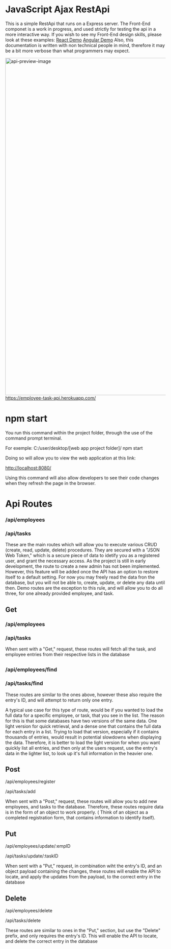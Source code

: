 # JavaScript Ajax RestApi
This is a simple RestApi that runs on a Express server. The Front-End componet is a work in progress, and used strictly for testing the api in a more interactive way.
If you wish to see my Front-End design skills, please look at these examples:
<a href="https://clever-shirley-2f5664.netlify.app/">React Demo</a>
<a href="https://boring-hamilton-295e9a.netlify.app/">Angular Demo</a>
Also, this documentation is written with non technical people in mind, therefore it may be a bit more verbose than what programmers may expect.
<div>
      <img width="1056" alt="api-preview-image" src="https://user-images.githubusercontent.com/44081182/134815218-14229e33-d52f-4d90-8a8b-5459fb047a6c.PNG">
</div>
<a href="https://employee-task-api.herokuapp.com/">https://employee-task-api.herokuapp.com/</a>

# npm start
You run this command within the project folder, through the use of the command prompt terminal.
<p>For exemple: C:/user/desktop/[web app project folder]/ npm start</p>
<p>Doing so will allow you to view the web application at this link:</p> 
<a href="http://localhost:8080/">http://localhost:8080/</a>
<p>Using this command will also allow developers to see their code changes when they refresh the page in the browser.</p>

# Api Routes
<h3>/api/employees</h3>
<h3>/api/tasks</h3>
These are the main routes which will allow you to execute various CRUD (create, read, update, delete) procedures. They are secured with a "JSON Web Token," which is a secure piece of data to idetify you as a registered user, and grant the necessary access. As the project is still in early development, the route to create a new admin has not been implemented. However, this feature will be added once the API has an option to restore itself to a default setting. For now you may freely read the data fron the database, but you will not be able to, create, update, or delete any data until then. Demo routes are the exception to this rule, and will allow you to do all three, for one already provided employee, and task.

## Get
 <h3>/api/employees</h3>
 <h3>/api/tasks</h3>
  <p>When sent with a "Get," request, these routes will fetch all the task, and employee entries from their respective lists in the database</p>
  
## 

 <h3>/api/employees/find</h3>
 <h3>/api/tasks/find</h3> 
 <p>These routes are similar to the ones above, however these also require the entry's ID, and will attempt to return only one entry.</p>

 <p>A typical use case for this type of route, would be if you wanted to load the full data for a specific employee, or task, that you see in the list. The reason for this is that some databases have two versions of the same data. One light version for quick retrieval, and a dense one that contains the full data for each entry in a list. Trying to load that version, especially if it contains thousands of entries, would result in potential slowdowns when displaying the data. Therefore, it is better to load the light version for when you want quickly list all entries, and then only at the users request, use the entry's data in the lighter list, to look up it's full information in the heavier one.</p>
 
## Post

 <p>/api/employees/register</p>
 <p>/api/tasks/add</p> 
 <p>When sent with a "Post," request, these routes will allow you to add new employees, and tasks to the database. Therefore, these routes require data is in the form of an object to work properly. ( Think of an object as a completed registration form, that contains information to identify itself).</p>
 
## Put

 <p>/api/employees/update/:empID</p>
 <p>/api/tasks/update/:taskID</p> 
 <p>When sent with a "Put," request, in combination wiht the entry's ID, and an object payload containing the changes, these routes will enable the API to locate, and apply the updates from the payload, to the correct entry in the database</p>

## Delete

 <p>/api/employees/delete</p>
 <p>/api/tasks/delete</p> 
 <p>These routes are similar to ones in the "Put," section, but use the "Delete" prefix, and only requires the entry's ID. This will enable the API to locate, and delete the correct entry in the database</p>
